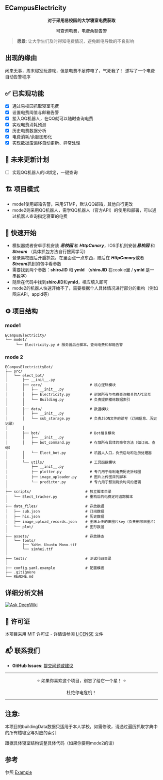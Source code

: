 ## ECampusElectricity
<div align="center"> 
  <p><strong>对于采用易校园的大学寝室电费获取</strong></p> 
  <p>可查询电费，电费余额告警</p>
</div>

> **愿景**: 让大学生们及时得知电费情况，避免断电导致的不良影响

## 出现的缘由
闲来无事，周末寝室玩游戏，但是电费不足停电了，气死我了！
遂写了一个电费自动告警程序

## ✅ 已实现功能
* [x] 通过易校园抓取寝室电费
* [x] 设置电费阈值与邮箱告警
* [x] 接入QQ机器人，在QQ就可以随时查询电费
* [x] 实现电费消耗预测
* [x] 历史电费数据分析
* [x] 电费消耗/余额图形化
* [x] 实现数据库偏移自动更新、异常处理
      
## 🔄 未来更新计划
* [ ] 实现QQ机器人的id绑定，一键查询

## 🏗️ 项目模式
* mode1使用邮箱告警，采用STMP，默认QQ邮箱，其他自行更改
* mode2则采用QQ机器人，需学QQ机器人（官方API）的使用和部署，可以通过机器人查询指定寝室的电费

## 🚀 快速开始
* 模拟器或者安卓手机安装 ***易校园*** 和 ***HttpCanary***，IOS手机则安装***易校园*** 和 ***Stream***
（具体抓包方法自行搜索学习）
* 登录易校园后开启抓包，在里面点一点东西，随后在 ***HttpCanary***或者***Stream***抓到的包中看参数
* 需要找到两个参数：**shiroJID** 和 **ymId**
  （**shiroJID** 在cookie里 / **ymId** 是一串数字）
* 随后在代码中找到**shiroJID**和**ymId**，相应填入即可
* mode2的机器人快速开始不了，需要根据个人具体情况进行部分的重构（例如图床API，appid等）

## ⚙️ 项目结构
### mode1
```
ECampusElectricity/
└── mode1/
     └── Electricity.py # 服务器后台脚本，查询电费和邮箱告警
```
### mode 2
```
ECampusElectricityBot/
├── src/
│   └── elect_bot/
│       ├── __init__.py
│       ├── core/                      # 核心逻辑模块
│       │   ├── __init__.py
│       │   ├── Electricity.py         # 封装所有与电费查询相关的API交互
│       │   └── Building.py            # 负责提供楼栋数据索引
│       │
│       ├── data/                      # 数据模块
│       │   ├── __init__.py
│       │   └── sub_storage.py         # 负责JSON文件的读写（订阅信息、历史记录）
│       │
│       ├── bot/                       # Bot相关模块
│       │   ├── __init__.py
│       │   ├── bot_command.py         # 存放所有具体的命令方法（如订阅、查询）
│       │   └── Elect_bot.py           # 机器人入口，负责启动和注册处理器
│       │
│       └── utils/                     # 工具函数模块
│           ├── __init__.py
│           ├── plotter.py             # 专门用于绘制电费历史折线图
│           ├── image_uploader.py      # 图片上传图床的脚本
│           └── predictor.py           # 专门用于预测剩余时间的逻辑
│
├── scripts/                         # 独立脚本目录
│   └── Elect_tracker.py             # 重构后的电费定时追踪脚本
│
├── data_files/                      # 存放数据
│   ├── sub.json                     # 订阅数据
│   ├── his.json                     # 历史数据
│   ├── image_upload_records.json    # 图床上传的旧图片key（负责删除旧图片）
│   └── plot/                        # 图形数据
│
├── assets/                          # 存放静态
│   └── fonts/
│       ├── YaHei Ubuntu Mono.ttf
│       └── simhei.ttf
│
├── tests/                           # 测试代码目录
│
├── config.yaml.example              # 配置模板
├── .gitignore
└── README.md
```

## 详细分析文档

[![Ask DeepWiki](https://deepwiki.com/badge.svg)](https://deepwiki.com/ArisuMika520/ECampusElectricity)

## 📄 许可证

本项目采用 MIT 许可证 - 详情请参阅 [LICENSE](LICENSE) 文件
## 📬 联系我们

- **GitHub Issues**: [提交问题或建议](https://github.com/ArisuMika520/ECampusElectricity/issues)

---

<div align="center">
  <p>⭐️ 如果你喜欢这个项目，别忘了给它一个星！ ⭐️</p>
  <p>杜绝停电危机！</p>
</div>

---

## 注意:
<div>
<p>本项目的buildingData数据只适用于本人学校，如需修改，请通过遍历抓取字典中的所有楼寝室与对应的索引</p>
<p>跟据具体寝室结构调整具体代码（如果你要用mode2的话）</p>
</div>



## 参考
参照 [Example](https://github.com/ArisuMika520/ECampusElectricity/tree/main/example) 
